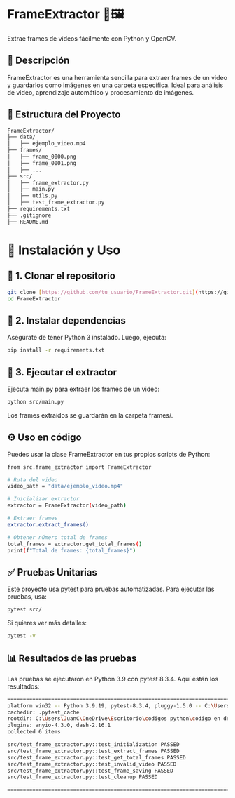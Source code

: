 # FrameExtractor 🎥🖼️

Extrae frames de videos fácilmente con Python y OpenCV.

## 📌 Descripción

FrameExtractor es una herramienta sencilla para extraer frames de un video y guardarlos como imágenes en una carpeta específica.
Ideal para análisis de video, aprendizaje automático y procesamiento de imágenes.

## 📁 Estructura del Proyecto

```sh
FrameExtractor/
├── data/                           
│   ├── ejemplo_video.mp4           
├── frames/                        
│   ├── frame_0000.png              
│   ├── frame_0001.png
│   ├── ...
├── src/                            
│   ├── frame_extractor.py          
│   ├── main.py                     
│   ├── utils.py                    
│   ├── test_frame_extractor.py     
├── requirements.txt                 
├── .gitignore                      
├── README.md                       
```


# 🚀 Instalación y Uso

## 📌 1. Clonar el repositorio

```sh
git clone [https://github.com/tu_usuario/FrameExtractor.git](https://github.com/camilotenorio1234/FrameExtractor-/tree/main)
cd FrameExtractor
```

## 📌 2. Instalar dependencias

Asegúrate de tener Python 3 instalado. Luego, ejecuta:

```sh
pip install -r requirements.txt
```

## 📌 3. Ejecutar el extractor

Ejecuta main.py para extraer los frames de un video:

```sh
python src/main.py
```

Los frames extraídos se guardarán en la carpeta frames/.

## ⚙️ Uso en código

Puedes usar la clase FrameExtractor en tus propios scripts de Python:

```sh
from src.frame_extractor import FrameExtractor

# Ruta del video
video_path = "data/ejemplo_video.mp4"

# Inicializar extractor
extractor = FrameExtractor(video_path)

# Extraer frames
extractor.extract_frames()

# Obtener número total de frames
total_frames = extractor.get_total_frames()
print(f"Total de frames: {total_frames}")
```

## ✅ Pruebas Unitarias

Este proyecto usa pytest para pruebas automatizadas.
Para ejecutar las pruebas, usa:

```sh
pytest src/
```

Si quieres ver más detalles:

```sh
pytest -v
```

## 📊 Resultados de las pruebas

Las pruebas se ejecutaron en Python 3.9 con pytest 8.3.4.
Aquí están los resultados:

```sh
======================================================================== test session starts =========================================================================
platform win32 -- Python 3.9.19, pytest-8.3.4, pluggy-1.5.0 -- C:\Users\JuanC\anaconda3\envs\env_tesis_3_9\python.exe
cachedir: .pytest_cache
rootdir: C:\Users\JuanC\OneDrive\Escritorio\codigos python\codigo en desarrollo\FrameExtractor
plugins: anyio-4.3.0, dash-2.16.1
collected 6 items

src/test_frame_extractor.py::test_initialization PASSED                                                                                                         [ 16%]
src/test_frame_extractor.py::test_extract_frames PASSED                                                                                                         [ 33%]
src/test_frame_extractor.py::test_get_total_frames PASSED                                                                                                       [ 50%]
src/test_frame_extractor.py::test_invalid_video PASSED                                                                                                          [ 66%]
src/test_frame_extractor.py::test_frame_saving PASSED                                                                                                           [ 83%]
src/test_frame_extractor.py::test_cleanup PASSED                                                                                                                [100%]

========================================================================= 6 passed in 0.68s ========================================================================== 
```
